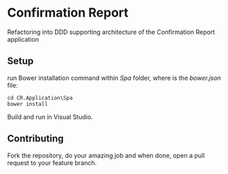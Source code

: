 # Confirmation Report

Refactoring into DDD supporting architecture of the Confirmation Report application

## Setup

run Bower installation command within _Spa_ folder, where is the _bower.json_ file:

    cd CR.Application\Spa
    bower install

Build and run in Visual Studio.

## Contributing

Fork the repository, do your amazing job and when done, open a pull request to your feature branch.

